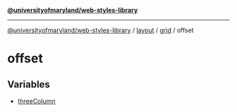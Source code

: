 [**@universityofmaryland/web-styles-library**](../../../../../README.md)

***

[@universityofmaryland/web-styles-library](../../../../../README.md) / [layout](../../../../README.md) / [grid](../../README.md) / offset

# offset

## Variables

- [threeColumn](variables/threeColumn.md)
